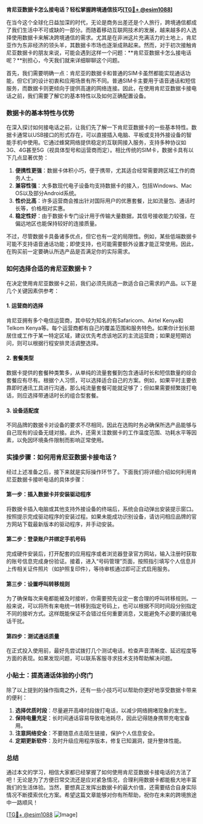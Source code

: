 **肯尼亚数据卡怎么接电话？轻松掌握跨境通信技巧[[TG💪+ @esim1088](https://t.me/s/esim1088)]**

在当今这个全球化日益加深的时代，无论是商务出差还是个人旅行，跨境通信都成了我们生活中不可或缺的一部分。而随着移动互联网技术的发展，越来越多的人选择使用数据卡来解决跨境通信的需求。尤其是在非洲这片充满活力的土地上，肯尼亚作为东非经济的领头羊，其数据卡市场也逐渐成熟起来。然而，对于初次接触肯尼亚数据卡的朋友来说，可能会遇到这样一个问题：**肯尼亚数据卡怎么接电话呢？**别担心，今天我们就来详细聊聊这个问题。

首先，我们需要明确一点：肯尼亚的数据卡和普通的SIM卡虽然都能实现通话功能，但它们的设计初衷和应用场景有所不同。普通SIM卡主要用于语音通话和短信服务，而数据卡则更倾向于提供高速的网络连接。因此，在使用肯尼亚数据卡接电话之前，我们需要了解它的基本特性以及如何正确配置设备。

### 数据卡的基本特性与优势

在深入探讨如何接电话之前，让我们先了解一下肯尼亚数据卡的一些基本特性。数据卡通常以USB接口的形式存在，可以直接插入电脑、平板或支持外接设备的智能手机中使用。它通过蜂窝网络提供稳定的互联网接入服务，支持多种协议如3G、4G甚至5G（视具体型号和运营商而定）。相比传统的SIM卡，数据卡具有以下几点显著优势：

1. **便携性更强**：数据卡体积小巧，便于携带，尤其适合经常需要跨区域工作的商务人士。
2. **兼容性强**：大多数现代电子设备均支持数据卡的接入，包括Windows、Mac OS以及部分Android系统。
3. **性价比高**：许多运营商会推出针对国际用户的优惠套餐，比如流量包、通话时长等，价格相对实惠。
4. **稳定性好**：由于数据卡专门设计用于传输大量数据，其信号接收能力较强，在偏远地区也能保持较好的连接质量。

不过，尽管数据卡具备诸多优点，但它也有一定的局限性。例如，某些低端数据卡可能不支持语音通话功能；即使支持，也可能需要额外设置才能正常使用。因此，在购买前一定要确认所选产品是否满足你的实际需求。

### 如何选择合适的肯尼亚数据卡？

在决定使用肯尼亚数据卡之前，我们必须先挑选一款适合自己需求的产品。以下是几个关键因素供参考：

#### 1. 运营商的选择
肯尼亚拥有多个电信运营商，其中较为知名的有Safaricom、Airtel Kenya和Telkom Kenya等。每个运营商都有自己的覆盖范围和服务特色。如果你计划长期居住或工作于某一特定区域，建议优先考虑该地区的主流运营商；如果是短期访问，则可以根据行程安排灵活调整选择。

#### 2. 套餐类型
数据卡提供的套餐种类繁多，从单纯的流量套餐到包含通话时长和短信数量的综合套餐应有尽有。根据个人习惯，可以选择适合自己的方案。例如，如果平时主要依靠即时通讯工具进行沟通，那么纯流量套餐可能就足够了；但如果需要频繁拨打电话，则应选择带通话时长的组合型套餐。

#### 3. 设备适配度
不同品牌的数据卡对设备的要求不尽相同，因此在选购时务必确保所选产品能够与自己现有的设备无缝对接。此外，还需关注数据卡的工作温度范围、功耗水平等因素，以免因环境条件限制而影响正常使用。

### 实操步骤：如何用肯尼亚数据卡接电话？

经过上述准备之后，接下来就是实际操作环节了。下面我们将详细介绍如何利用肯尼亚数据卡接听电话的具体步骤：

#### 第一步：插入数据卡并安装驱动程序
将数据卡插入电脑或其他支持外接设备的终端后，系统会自动弹出安装提示窗口。按照提示完成驱动程序的安装过程。如果未能成功识别设备，请访问相应品牌的官方网站下载最新版本的驱动程序，并手动安装。

#### 第二步：登录账户并绑定手机号码
完成硬件安装后，打开配套的应用程序或者浏览器登录官方网站，输入注册时获取的账号信息完成身份验证。接着，进入“号码管理”页面，按照指引填写个人信息并上传相关证件照片（如护照复印件），等待审核通过即可正式启用服务。

#### 第三步：设置呼叫转移规则
为了确保每次来电都能被及时接听，你需要预先设定一套合理的呼叫转移规则。一般来说，可以将所有来电统一转移到指定号码上，也可以根据不同时间段分别指定不同的接听方式。这样既能保证不会错过任何重要消息，又能避免不必要的骚扰电话干扰。

#### 第四步：测试通话质量
在正式投入使用前，最好先尝试拨打几个测试电话，检查声音清晰度、延迟程度等方面的表现。如果发现问题，可以联系客服寻求技术支持帮助解决问题。

### 小贴士：提高通话体验的小窍门

除了以上提到的操作指南之外，还有一些小技巧可以帮助你更好地享受数据卡带来的便利：

1. **选择优质时段**：尽量避开高峰时段拨打电话，以减少网络拥堵现象的发生。
2. **保持电量充足**：长时间通话容易导致电池耗尽，因此记得随身携带充电宝备用。
3. **注意网络安全**：不要随意点击陌生链接，保护个人信息安全。
4. **定期更新软件**：及时升级应用程序版本，修复已知漏洞，提升整体性能。

### 总结

通过本文的学习，相信大家都已经掌握了如何使用肯尼亚数据卡接电话的方法了吧！无论是为了方便日常交流还是应对紧急情况，合理利用数据卡都能极大地丰富我们的生活体验。当然，要想真正发挥出数据卡的最大价值，还需要结合自身实际情况不断摸索优化方案。希望这篇文章能够对你有所帮助，祝你在未来的跨境旅途中一路顺风！

[[TG💪+ @esim1088](https://t.me/s/esim1088) ![Image](https://i.postimg.cc/4NQfJmqS/Snipaste-2025-05-13-00-14-12.png)]